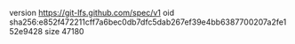 version https://git-lfs.github.com/spec/v1
oid sha256:e852f472211cff7a6bec0db7dfc5dab267ef39e4bb6387700207a2fe152e9428
size 47180
